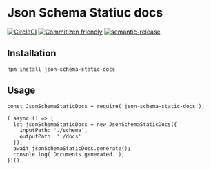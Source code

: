 # Json Schema Statiuc docs

[![CircleCI](https://circleci.com/gh/tomcollins/json-schema-static-docs/tree/master.svg?style=svg)](https://circleci.com/gh/tomcollins/json-schema-static-docs/tree/master) [![Commitizen friendly](https://img.shields.io/badge/commitizen-friendly-brightgreen.svg)](http://commitizen.github.io/cz-cli/) [![semantic-release](https://img.shields.io/badge/%20%20%F0%9F%93%A6%F0%9F%9A%80-semantic--release-e10079.svg)](https://github.com/semantic-release/semantic-release)


## Installation

```
npm install json-schema-static-docs
```

## Usage

```
const JsonSchemaStaticDocs = require('json-schema-static-docs');

( async () => {
  let jsonSchemaStaticDocs = new JsonSchemaStaticDocs({
    inputPath: './schema',
    outputPath: './docs'
  });
  await jsonSchemaStaticDocs.generate();
  console.log('Documents generated.');
})();
```

